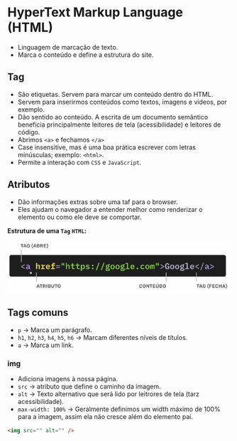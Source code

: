 # HyperText Markup Language (HTML)

- Linguagem de marcação de texto.
- Marca o conteúdo e define a estrutura do site.

## Tag

- São etiquetas. Servem para marcar um conteúdo dentro do HTML.
- Servem para inserirmos conteúdos como textos, imagens e vídeos, por exemplo.
- Dão sentido ao conteúdo. A escrita de um documento semântico beneficia principalmente leitores de tela (acessibilidade) e leitores de código.
- Abrimos `<a>` e fechamos `</a>`
- Case insensitive, mas é uma boa prática escrever com letras minúsculas; exemplo: `<html>`.
- Permite a interação com `CSS` e `JavaScript`.

## Atributos

- Dão informações extras sobre uma taf para o browser.
- Eles ajudam o navegador a entender melhor como renderizar o elemento ou como ele deve se comportar.

**Estrutura de uma `Tag` `HTML`:**

![estrutura html](../assets/imagens/estrutura-tag.png)

## Tags comuns

- `p` -> Marca um parágrafo.
- `h1`, `h2`, `h3`, `h4`, `h5`, `h6` -> Marcam diferentes níveis de títulos.
- `a` -> Marca um link.

### img

- Adiciona imagens à nossa página.
- `src` -> atributo que define o caminho da imagem.
- `alt` -> Texto alternativo que será lido por leitrores de tela (tarz acessibilidade).
- `max-width: 100%` -> Geralmente definimos um width máximo de 100% para a imagem, assim ela não cresce além do elemento pai.

```html
<img src="" alt="" />
```
